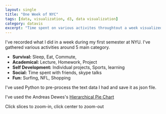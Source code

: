 ```yaml
---
layout: single
title: "One Week of NYC"
tags: [data, visualization, d3, data visualization]
category: datavis
excerpt: "Time spent on various activites throughtout a week visualized with a hierarchical pie chart"
---
```


I've recorded what I did in a week during my first semester at NYU. I've gathered various activities around 5 main category. 

- **Survival:** Sleep, Eat, Commute, 
- **Academical:** Lecture, Homework, Project
- **Self Development:** Individual projects, Sports, learning
- **Social:** Time spent with friends, skype talks
- **Fun:** Surfing, NFL, Shopping


I've used Python to pre-process the text data I had and save it as json file. 

<p>I've used the Andreas Dewes's <a href="https://bl.ocks.org/adewes/4710330" target="_blank">Hierarchical Pie Chart</a></p>

Click slices to zoom-in, click center to zoom-out

<style>

#code_hierarchy
{
    position:relative;
    width:600px;
    margin:0 auto;
}

#code_hierarchy_legend
{
    height:100px;
    font-size:1.4em;
    text-align:center;
}
</style>

<script src="https://d3js.org/d3.v3.js"></script>
<script lang="text/javascript">

function init_code_hierarchy_plot(element_id,data,count_function,color_function,title_function,legend_function)
{
    var plot = document.getElementById(element_id);

    while (plot.hasChildNodes())
    {
        plot.removeChild(plot.firstChild);
    }

    var width = plot.offsetWidth;
    var height = width;
    var x_margin = 40;
    var y_margin = 40;
    
    var max_depth=3;
    
    var data_slices = [];
    var max_level = 4;

    var svg = d3.select("#"+element_id).append("svg")
        .attr("width", width)
        .attr("height", height)
        .append("g")
        .attr("transform", "translate(" + width / 2 + "," + height * .52 + ")");
          
    function process_data(data,level,start_deg,stop_deg)
    {
        var name = data[0];
        var total = count_function(data);
        var children = data[2];
        var current_deg = start_deg;
        if (level > max_level)
        {
            return;
        }
        if (start_deg == stop_deg)
        {
            return;
        }
        data_slices.push([start_deg,stop_deg,name,level,data[1]]);
        for (var key in children)
        {
            child = children[key];
            var inc_deg = (stop_deg-start_deg)/total*count_function(child);
            var child_start_deg = current_deg;
            current_deg+=inc_deg;
            var child_stop_deg = current_deg;
            var span_deg = child_stop_deg-child_start_deg;
            process_data(child,level+1,child_start_deg,child_stop_deg);
        }
    }
    
    process_data(data,0,0,360./180.0*Math.PI);

    var ref = data_slices[0];
    var next_ref = ref;
    var last_refs = [];

    var thickness = width/2.0/(max_level+2)*1.1;
        
    var arc = d3.svg.arc()
    .startAngle(function(d) { if(d[3]==0){return d[0];}return d[0]+0.01; })
    .endAngle(function(d) { if(d[3]==0){return d[1];}return d[1]-0.01; })
    .innerRadius(function(d) { return 1.1*d[3]*thickness; })
    .outerRadius(function(d) { return (1.1*d[3]+1)*thickness; });    

    var slices = svg.selectAll(".form")
        .data(function(d) { return data_slices; })
        .enter()
        .append("g");
        slices.append("path")
        .attr("d", arc)
        .attr("id",function(d,i){return element_id+i;})
        .style("fill", function(d) { return color_function(d);})
        .attr("class","form");
    slices.on("click",animate);

    if (title_function != undefined)
    {
        slices.append("svg:title")
              .text(title_function);        
    }
    if (legend_function != undefined)
    {
        slices.on("mouseover",update_legend)
              .on("mouseout",remove_legend);
        var legend = d3.select("#"+element_id+"_legend")
            
        function update_legend(d)
        {
            legend.html(legend_function(d));
            legend.transition().duration(200).style("opacity","1");
        }
        
        function remove_legend(d)
        {
            legend.transition().duration(1000).style("opacity","0");
        }
    }
    function get_start_angle(d,ref)
    {
        if (ref)
        {
            var ref_span = ref[1]-ref[0];
            return (d[0]-ref[0])/ref_span*Math.PI*2.0
        }
        else
        {
            return d[0];
        }
    }
    
    function get_stop_angle(d,ref)
    {
        if (ref)
        {
            var ref_span = ref[1]-ref[0];
            return (d[1]-ref[0])/ref_span*Math.PI*2.0
        }
        else
        {
            return d[0];
        }
    }
    
    function get_level(d,ref)
    {
        if (ref)
        {
            return d[3]-ref[3];
        }
        else
        {
            return d[3];
        }
    }
    
    function rebaseTween(new_ref)
    {
        return function(d)
        {
            var level = d3.interpolate(get_level(d,ref),get_level(d,new_ref));
            var start_deg = d3.interpolate(get_start_angle(d,ref),get_start_angle(d,new_ref));
            var stop_deg = d3.interpolate(get_stop_angle(d,ref),get_stop_angle(d,new_ref));
            var opacity = d3.interpolate(100,0);
            return function(t)
            {
                return arc([start_deg(t),stop_deg(t),d[2],level(t)]);
            }
        }
    }
    
    var animating = false;
    
    function animate(d) {
        if (animating)
        {
            return;
        }
        animating = true;
        var revert = false;
        var new_ref;
        if (d == ref && last_refs.length > 0)
        {
            revert = true;
            last_ref = last_refs.pop();
        }
        if (revert)
        {
            d = last_ref;
            new_ref = ref;
            svg.selectAll(".form")
            .filter(
                function (b)
                {
                    if (b[0] >= last_ref[0] && b[1] <= last_ref[1]  && b[3] >= last_ref[3])
                    {
                        return true;
                    }
                    return false;
                }
            )
            .transition().duration(1000).style("opacity","1").attr("pointer-events","all");
        }
        else
        {
            new_ref = d;
            svg.selectAll(".form")
            .filter(
                function (b)
                {
                    if (b[0] < d[0] || b[1] > d[1] || b[3] < d[3])
                    {
                        return true;
                    }
                    return false;
                }
            )
            .transition().duration(1000).style("opacity","0").attr("pointer-events","none");
        }
        svg.selectAll(".form")
        .filter(
            function (b)
            {
                if (b[0] >= new_ref[0] && b[1] <= new_ref[1] && b[3] >= new_ref[3])
                {
                    return true;
                }
                return false;
            }
        )
        .transition().duration(1000).attrTween("d",rebaseTween(d));
        setTimeout(function(){
            animating = false;
            if (! revert)
            {
                last_refs.push(ref);
                ref = d;
            }
            else
            {
                ref = d;
            }
            },1000);
    };    

}

function init_plots()
{
    
    function count_function(d)
    {
        return d[1];
    }
    
    function label_function(d)
    {
        return d[2]+": "+d[4]+" minutes.";
    }
    
    function legend_function(d)
    {
        return "<h2>"+d[2]+"&nbsp;</h2><p>"+d[4]+" minutes</p>"
    }
    
    var color = d3.scale.category20c();

    function color_function(d)
    {
        return color(d[2]);
    }
    d3.select(self.frameElement).style("height", "800px");
    init_code_hierarchy_plot("code_hierarchy",code_hierarchy_data,count_function,color_function,label_function,legend_function);
}

window.onload = init_plots;
window.onresize = init_plots;


</script>
<script type="text/javascript" src="/assets/data/oneweek.js"></script>
<div id="code_hierarchy_legend">&nbsp;</div>
<div id="code_hierarchy">&nbsp;</div>